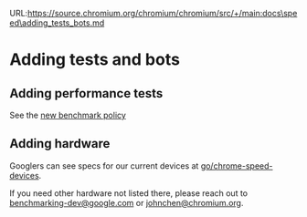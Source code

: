 URL:https://source.chromium.org/chromium/chromium/src/+/main:docs\speed\adding_tests_bots.md
# Adding tests and bots

## Adding performance tests

See the
[new benchmark policy](https://docs.google.com/document/d/1ni2MIeVnlH4bTj4yvEDMVNxgL73PqK_O9_NUm3NW3BA/edit)

## Adding hardware

Googlers can see specs for our current devices at
[go/chrome-speed-devices](http://go/chrome-speed-devices).

If you need other hardware not listed there, please reach out to
benchmarking-dev@google.com or johnchen@chromium.org.
